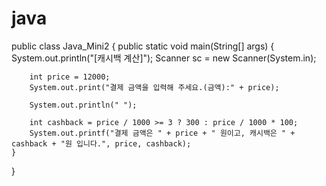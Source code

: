 # java
public class Java_Mini2 {
    public static void main(String[] args) {
        System.out.println("[캐시백 계산]");
        Scanner sc = new Scanner(System.in);

        int price = 12000;
        System.out.print("결제 금액을 입력해 주세요.(금액):" + price);

        System.out.println(" ");

        int cashback = price / 1000 >= 3 ? 300 : price / 1000 * 100;
        System.out.printf("결제 금액은 " + price + " 원이고, 캐시백은 " + cashback + "원 입니다.", price, cashback);
    }
}
